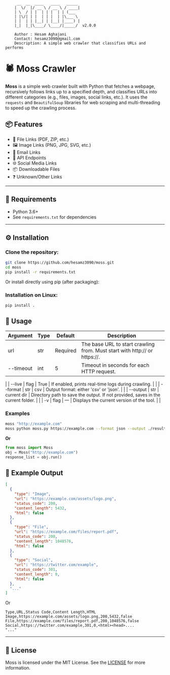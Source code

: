 ```
     __  __  ____   ____   _____ 
    |  \/  |/ __ \ / __ \ / ____|
    | \  / | |  | | |  | | (___  
    | |\/| | |  | | |  | |\___ \ 
    | |  | | |__| | |__| |____) |
    |_|  |_|\____/ \____/|_____/  v2.0.0
  
    Author : Hesam Aghajani
    Contact: hesamz3090@gmail.com
    Description: A simple web crawler that classifies URLs and performs
```

# 🕷️ Moss Crawler
**Moss**  is a simple web crawler built with Python that fetches a webpage, recursively follows links up to a specified depth, and classifies URLs into different categories (e.g., files, images, social links, etc.). It uses the `requests` and `BeautifulSoup` libraries for web scraping and multi-threading to speed up the crawling process.

## 📦 Features
- 📄 File Links (PDF, ZIP, etc.)
- 🖼️ Image Links (PNG, JPG, SVG, etc.)
- 📨 Email Links
- 🔗 API Endpoints
- 🌐 Social Media Links
- 📦 Downloadable Files
- ❓ Unknown/Other Links
---

## 📌 Requirements

- Python 3.6+
- See `requirements.txt` for dependencies

---
## ⚙️ Installation

### Clone the repository:
```bash
git clone https://github.com/hesamz3090/moss.git
cd moss
pip install -r requirements.txt
```
Or install directly using pip (after packaging):

### Installation on Linux:
```bash
pip install .
```

## 🚀 Usage

| Argument  | Type | Default     | Description                                                                      |
|-----------|------|-------------|----------------------------------------------------------------------------------|
| url       | str  | Required    | The base URL to start crawling from. Must start with http:// or https://.        |
| --timeout | int  | 5           | Timeout in seconds for each HTTP request.                                        |
|
| --live    | flag | True        | If enabled, prints real-time logs during crawling.                               |
|
| --format  | str  | csv         | Output format: either 'csv' or 'json'.                                           |
|
| --output  | str  | current dir | Directory path to save the output. If not provided, saves in the current folder. |
|
| -v        | flag | —           | Displays the current version of the tool.                                        |
|

### Examples

```bash
moss "http://example.com"
moss python moss.py https://example.com --format json --output ./results
```
**Or**

```python
from moss import Moss
obj = Moss("http://example.com")
response_list = obj.run()
```

## 📁 Example Output

```json
[
  {
    "type": "Image",
    "url": "https://example.com/assets/logo.png",
    "status_code": 200,
    "content_length": 5432,
    "html": false
  },
  {
    "type": "File",
    "url": "https://example.com/files/report.pdf",
    "status_code": 200,
    "content_length": 1048576,
    "html": false
  },
  {
    "type": "Social",
    "url": "https://twitter.com/example",
    "status_code": 301,
    "content_length": 0,
    "html": false
  },
  "..."
]
```
Or
```csv
Type,URL,Status Code,Content Length,HTML
Image,https://example.com/assets/logo.png,200,5432,false
File,https://example.com/files/report.pdf,200,1048576,false
Social,https://twitter.com/example,301,0,<html><head>.... 
"..."
```

---
## 📝 License

Moss is licensed under the MIT License. See the [LICENSE](https://github.com/hesamz3090/moss/blob/main/LICENSE) for more information.
